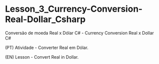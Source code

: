 # Lesson_3_Currency-Conversion-Real-Dollar_Csharp
Conversão de moeda Real x Dólar C# - Currency Conversion Real x Dollar C#

(PT) Atividade - Converter Real em Dólar.

(EN) Lesson - Convert Real in Dollar.
